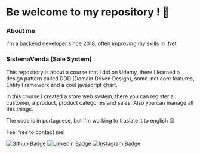 # Be welcome to my repository ! 🤘

### About me

I'm a backend developer since 2018, often improving my skills in .Net

### SistemaVenda (Sale System)

This repository is about a course that I did on Udemy, there I learned a design pattern called DDD (Domain Driven Design), some .net core features, Entity Framework and
a cool javascript chart.

In this course I created a store web system, there you can register a customer, a product, product categories and sales. Also you can manage all this things.

The code is in portuguese, but I'm working to traslate it to english :smile:    

Feel free to contact me!

[![Github Badge](https://img.shields.io/badge/GitHub-100000?style=for-the-badge&logo=github&logoColor=white&link=https://github.com/Jonas-Ribeiro)](https://github.com/Jonas-Ribeiro)
[![Linkedin Badge](https://img.shields.io/badge/LinkedIn-0077B5?style=for-the-badge&logo=linkedin&logoColor=white&link=https://www.linkedin.com/in/jonasaribeiro/)](https://www.linkedin.com/in/jonasaribeiro/)
[![Instagram Badge](https://img.shields.io/badge/Instagram-E4405F?style=for-the-badge&logo=instagram&logoColor=white&link=https://www.instagram.com/j.aribeiro/)](https://www.instagram.com/j.aribeiro/)

